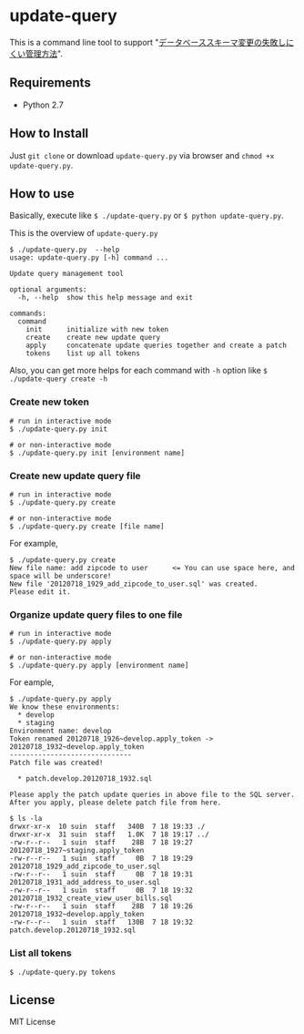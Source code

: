 # update-query

This is a command line tool to support "[データベーススキーマ変更の失敗しにくい管理方法](http://qiita.com/items/fd996de8c5d58d95047d)".

## Requirements

* Python 2.7

## How to Install

Just `git clone` or download `update-query.py` via browser and `chmod +x update-query.py`.

## How to use

Basically, execute like `$ ./update-query.py` or `$ python update-query.py`.

This is the overview of `update-query.py`

```
$ ./update-query.py  --help
usage: update-query.py [-h] command ...

Update query management tool

optional arguments:
  -h, --help  show this help message and exit

commands:
  command
    init      initialize with new token
    create    create new update query
    apply     concatenate update queries together and create a patch
    tokens    list up all tokens
```

Also, you can get more helps for each command with `-h` option like `$ ./update-query create -h`

### Create new token

```
# run in interactive mode
$ ./update-query.py init 

# or non-interactive mode
$ ./update-query.py init [environment name]

```

### Create new update query file


```
# run in interactive mode
$ ./update-query.py create

# or non-interactive mode
$ ./update-query.py create [file name]
```

For example,

```
$ ./update-query.py create
New file name: add zipcode to user      <= You can use space here, and space will be underscore!
New file '20120718_1929_add_zipcode_to_user.sql' was created.
Please edit it.
```

### Organize update query files to one file

```
# run in interactive mode
$ ./update-query.py apply

# or non-interactive mode
$ ./update-query.py apply [environment name]
```

For eample,

```
$ ./update-query.py apply
We know these environments:
  * develop
  * staging
Environment name: develop
Token renamed 20120718_1926~develop.apply_token -> 20120718_1932~develop.apply_token
------------------------------
Patch file was created!

  * patch.develop.20120718_1932.sql

Please apply the patch update queries in above file to the SQL server.
After you apply, please delete patch file from here.
```

```
$ ls -la
drwxr-xr-x  10 suin  staff   340B  7 18 19:33 ./
drwxr-xr-x  31 suin  staff   1.0K  7 18 19:17 ../
-rw-r--r--   1 suin  staff    28B  7 18 19:27 20120718_1927~staging.apply_token
-rw-r--r--   1 suin  staff     0B  7 18 19:29 20120718_1929_add_zipcode_to_user.sql
-rw-r--r--   1 suin  staff     0B  7 18 19:31 20120718_1931_add_address_to_user.sql
-rw-r--r--   1 suin  staff     0B  7 18 19:32 20120718_1932_create_view_user_bills.sql
-rw-r--r--   1 suin  staff    28B  7 18 19:26 20120718_1932~develop.apply_token
-rw-r--r--   1 suin  staff   130B  7 18 19:32 patch.develop.20120718_1932.sql
```


### List all tokens

```
$ ./update-query.py tokens
```


## License

MIT License

